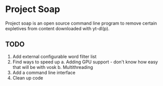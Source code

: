 # Project Soap
Project soap is an open source command line program to remove certain expletives from content downloaded with yt-dl(p).

## TODO
1. Add external configurable word filter list
2. Find ways to speed up
    a. Adding GPU support - don't know how easy that will be with vosk
    b. Multithreading
3. Add a command line interface
4. Clean up code
